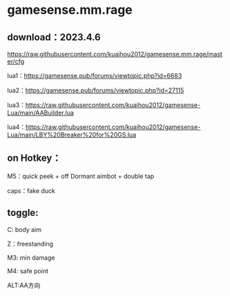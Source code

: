 # gamesense.mm.rage



download：2023.4.6
---
https://raw.githubusercontent.com/kuaihou2012/gamesense.mm.rage/master/cfg








lua1：https://gamesense.pub/forums/viewtopic.php?id=6683 

lua2：https://gamesense.pub/forums/viewtopic.php?id=27115 

lua3：https://raw.githubusercontent.com/kuaihou2012/gamesense-Lua/main/AABuilder.lua

lua4：https://raw.githubusercontent.com/kuaihou2012/gamesense-Lua/main/LBY%20Breaker%20for%20GS.lua


on Hotkey：
---
M5：quick peek + off Dormant aimbot + double tap

caps：fake duck

toggle:
---

C: body aim

Z：freestanding

M3: min damage

M4: safe point

ALT:AA方向
